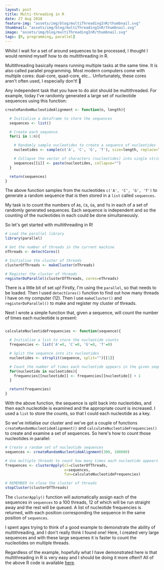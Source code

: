```yaml
---
layout: post
title: Multi-threading in R
date: 27 Aug 2018
feature-img: "assets/img/blog/multiThreadingInR/thumbnail.svg"
thumbnail: "assets/img/blog/multiThreadingInR/thumbnail.svg"
image: "assets/img/blog/multiThreadingInR/thumbnail.svg" 
tags: [R, programming, parallel]
---
```


Whilst I wait for a set of around sequences to be processed, I thought I would remind myself how to do multithreading in R. 

Multithreading basically means running multiple tasks at the same time. It is also called parallel programming. Most modern computers come with multiple cores: dual-core, quad-core, etc... Unfortunately, these cores aren't often used, I especially don't! 👀

Any independent task that you have to do alot should be multithreaded. For example, today I've randomly generated a large set of nucleotide sequences using this function:

```R
createRandomNucleotideAlignment <- function(n, length){

  # Initialise a dataframe to store the sequences
  sequences <- list()

  # Create each sequence
  for(i in 1:n){

    # Randomly sample nucleotides to create a sequence of nucleotides
    nucleotides <- sample(c('A', 'C', 'G', 'T'), size=length, replace=TRUE)

    # Collapse the vector of characters (nucleotides) into single string
    sequences[[i]] <- paste(nucleotides, collapse="")
  }

  return(sequences)
}
```
The above function samples from the nucleotides `c('A', 'C', 'G', 'T')` to generate a random sequence that is then stored in a `list` called `sequences`.

My task is to count the numbers of `A`s, `C`s, `G`s, and `T`s in each of a set of randomly generated sequences. Each sequence is independent and so the counting of the nucleotides in each could be done simultaneously.

So let's get started with multithreading in R!
  
```R
# Load the parallel library
library(parallel)

# Get the number of threads in the current machine
nThreads <- detectCores()

# Initialise the cluster of threads
clusterOfThreads <- makeCluster(nThreads)

# Register the cluster of threads
registerDoParallel(clusterOfThreads, cores=nThreads)
```

There is a little bit of set up! Firstly, I'm using the `parallel`, so that needs to be loaded. Then I used `detectCores()` function to find out how many threads I have on my computer (12). Then I use `makeCluster()` and `registerDoParallel()` to make and register my cluster of threads.

Next I wrote a simple function that, given a sequence, will count the number of times each nucleotide is present:
  
```R

calculateNucleotideFrequencies <- function(sequence){

  # Initialise a list to store the nucleotide counts
  frequencies <- list('A'=0, 'C'=0, 'G'=0, 'T'=0)

  # Split the sequence into its nucleotides
  nucleotides <- strsplit(sequence, split="")[[1]]

  # Count the number of times each nucleotide appears in the given sequence
  for(nucleotide in nucleotides){
    frequencies[[nucleotide]] <- frequencies[[nucleotide]] + 1
  }

  return(frequencies)
}
```

With the above function, the sequence is split back into nucleotides, and then each nucleotide is examined and the appropriate count is increased. I used a `list` to store the counts, so that I could each nucleotide as a key.

So we've initialise our cluster and we've got a couple of functions `createRandomNucleotideAlignment()` and `calculateNucleotideFrequencies()` to create and examine a set of sequences. So here's how to count those nucleotides in parallel:
  
```R
# Create a random set of nucleotide sequences
sequences <- createRandomNucleotideAlignment(300, 100000)

# Use multiple threads to count how many times each nucleotide appears in each sequence
frequences <- clusterApply(cl=clusterOfThreads,
                           x=sequences,
                           fun=calculateNucleotideFrequencies)

# REMEMBER to close the cluster of threads
stopCluster(clusterOfThreads)
```

The `clusterApply()` function will automatically assign each of the sequences in `sequences` to a 100 threads, 12 of which will be run straight away and the rest will be queued. A list of nucleotide frequencies is returned, with each position corresponding the sequence in the same position of `sequences`.

I spent ages trying to think of a good example to demonstrate the ability of multithreading, and I don't really think I found one! Here, I created very large sequences and with these large sequenes it is faster to count the nucleotides on multiple threads. 

Regardless of the example, hopefully what I have demonstrated here is that multithreading in R is very easy and I should be doing it more often!! All of the above R code is available [here](https://github.com/JosephCrispell/GeneralTools/blob/master/MultithreadingInR_27-08-18.R).
